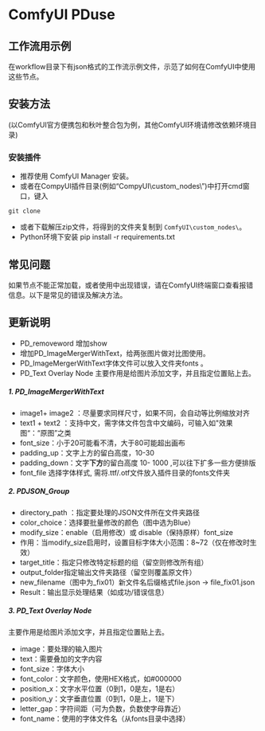 # ComfyUI PDuse

## 工作流用示例
在workflow目录下有json格式的工作流示例文件，示范了如何在ComfyUI中使用这些节点。

## 安装方法
(以ComfyUI官方便携包和秋叶整合包为例，其他ComfyUI环境请修改依赖环境目录)

### 安装插件
* 推荐使用 ComfyUI Manager 安装。
* 或者在CompyUI插件目录(例如“CompyUI\custom_nodes\”)中打开cmd窗口，键入    
```
git clone 
```
* 或者下载解压zip文件，将得到的文件夹复制到 ```ComfyUI\custom_nodes\```。   
* Python环境下安装 pip install -r requirements.txt

## 常见问题
如果节点不能正常加载，或者使用中出现错误，请在ComfyUI终端窗口查看报错信息。以下是常见的错误及解决方法。

## 更新说明
- PD_removeword 增加show
- 增加PD_ImageMergerWithText，给两张图片做对比图使用。
- PD_ImageMergerWithText字体文件可以放入文件夹fonts 。
- PD_Text Overlay Node 主要作用是给图片添加文字，并且指定位置贴上去。
##### 1. **PD_ImageMergerWithText** 
- image1+ ​​​​image2 ：尽量要求同样尺寸，如果不同，会自动等比例缩放对齐
- text1 + text2   ：支持中文，需字体文件包含中文编码，可输入如"效果图“：“原图”之类
- font_size​：小于20可能看不清，大于80可能超出画布
- ​​padding_up​：文字​​上方​​的留白高度，10-30
- ​​padding_down：文字​**​下方​**​的留白高度  10- 1000 ,可以往下扩多一些方便排版
- font_file​  选择字体样式, 需将.ttf/.otf文件放入插件目录的fonts文件夹

##### 2. **PDJSON_Group​**
- directory_path​​ ​​：指定要处理的JSON文件所在文件夹路径
- ​​color_choice​​​​：选择要批量修改的颜色（图中选为Blue）
- ​​modify_size​​​​：enable（启用修改）或 disable（保持原样）font_size​​
- ​​作用​​：当modify_size启用时，设置目标字体大小范围：8~72（仅在修改时生效）
- ​​target_title​​​​：指定只修改特定标题的组（留空则修改所有组）
- ​​output_folder指定输出文件夹路径（留空则覆盖原文件）
- ​​new_filename​​（图中为_fix01）新文件名后缀格式file.json → file_fix01.json
- ​​Result​​：输出显示处理结果（如成功/错误信息）

##### 3. **PD_Text Overlay Node** 
主要作用是给图片添加文字，并且指定位置贴上去。
- image：要处理的输入图片
- text：需要叠加的文字内容 
- font_size：字体大小 
- font_color：文字颜色，使用HEX格式，如#000000 
- position_x：文字水平位置（0到1，0是左，1是右） 
- position_y：文字垂直位置（0到1，0是上，1是下） 
- letter_gap：字符间距（可为负数，负数使字母靠近） 
- font_name：使用的字体文件名（从fonts目录中选择）